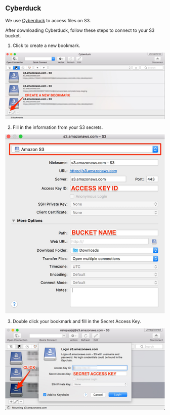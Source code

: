 ## Cyberduck

We use [Cyberduck](https://cyberduck.io/) to access files on S3.

After downloading Cyberduck, follow these steps to connect to your S3 bucket.

1. Click to create a new bookmark.

![New bookmark](/images/cyberduck_bookmark.jpg)

2. Fill in the information from your S3 secrets.

![Bucket info](/images/cyberduck_bucket_info.jpg)

3. Double click your bookmark and fill in the Secret Access Key.

![Connection](/images/cyberduck_connection.jpg)
